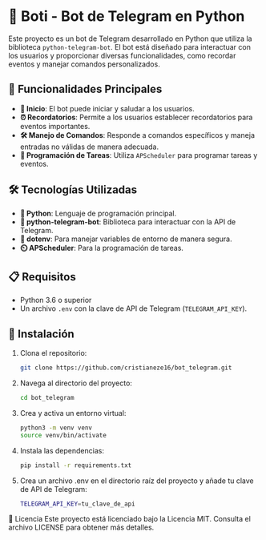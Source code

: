 # 🤖 Boti - Bot de Telegram en Python

Este proyecto es un bot de Telegram desarrollado en Python que utiliza la biblioteca `python-telegram-bot`. El bot está diseñado para interactuar con los usuarios y proporcionar diversas funcionalidades, como recordar eventos y manejar comandos personalizados.

## 🌟 Funcionalidades Principales

- **🚀 Inicio**: El bot puede iniciar y saludar a los usuarios.
- **⏰ Recordatorios**: Permite a los usuarios establecer recordatorios para eventos importantes.
- **🛠️ Manejo de Comandos**: Responde a comandos específicos y maneja entradas no válidas de manera adecuada.
- **📅 Programación de Tareas**: Utiliza `APScheduler` para programar tareas y eventos.

## 🛠️ Tecnologías Utilizadas

- **🐍 Python**: Lenguaje de programación principal.
- **🤖 python-telegram-bot**: Biblioteca para interactuar con la API de Telegram.
- **🔐 dotenv**: Para manejar variables de entorno de manera segura.
- **⏲️ APScheduler**: Para la programación de tareas.

## 📋 Requisitos

- Python 3.6 o superior
- Un archivo `.env` con la clave de API de Telegram (`TELEGRAM_API_KEY`).

## 🚀 Instalación

1. Clona el repositorio:
   ```bash
   git clone https://github.com/cristianeze16/bot_telegram.git
   ```
2. Navega al directorio del proyecto:
   ```bash
   cd bot_telegram
   ```
3. Crea y activa un entorno virtual:
   ```bash 
   python3 -m venv venv
   source venv/bin/activate
   ```
4. Instala las dependencias:
   ```bash
   pip install -r requirements.txt
   ```
5. Crea un archivo .env en el directorio raíz del proyecto y añade tu clave de API de Telegram:
   ```bash
   TELEGRAM_API_KEY=tu_clave_de_api
   ```

📄 Licencia
Este proyecto está licenciado bajo la Licencia MIT. Consulta el archivo LICENSE para obtener más detalles.